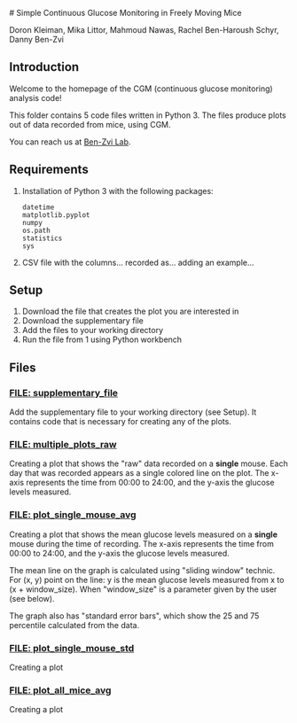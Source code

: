 <p class="text-justify">
# Simple Continuous Glucose Monitoring in Freely Moving Mice 

Doron Kleiman, Mika Littor, Mahmoud Nawas, Rachel Ben-Haroush Schyr, Danny Ben-Zvi 

## Introduction
Welcome to the homepage of the CGM (continuous glucose monitoring) analysis code!

This folder contains 5 code files written in Python 3.
The files produce plots out of data recorded from mice, using CGM.

You can reach us at [Ben-Zvi Lab](https://www.benzvilab.com/).

## Requirements 
1. Installation of Python 3 with the following packages:
    ```
   datetime
   matplotlib.pyplot
   numpy
   os.path
   statistics
   sys
   ```
2. CSV file with the columns... recorded as...
   adding an example...

## Setup
1. Download the file that creates the plot you are interested in 
2. Download the supplementary file 
3. Add the files to your working directory
4. Run the file from 1 using Python workbench 

## Files
### [FILE: supplementary_file](supplementary_file.py)
Add the supplementary file to your working directory (see Setup).
It contains code that is necessary for creating any of the plots.
### [FILE: multiple_plots_raw](multiple_plots_raw.py)
Creating a plot that shows the "raw" data recorded on a **single** mouse. 
Each day that was recorded appears as a single colored line on the plot.
The x-axis represents the time from 00:00 to 24:00, and the y-axis the glucose levels measured.
### [FILE: plot_single_mouse_avg](plot_single_mouse_avg.py)
Creating a plot that shows the mean glucose levels measured on a **single** mouse
during the time of recording. The x-axis represents the time from 00:00 to 24:00, 
and the y-axis the glucose levels measured. 

The mean line on the graph is calculated using "sliding window" technic. 
For (x, y) point on the line: y is the mean glucose levels 
measured from x to (x + window_size). When "window_size" is a parameter given by
the user (see below).

The graph also has "standard error bars", which show the 25 and 75 percentile calculated from the data.
### [FILE: plot_single_mouse_std](plot_single_mouse_std.py)
Creating a plot
### [FILE: plot_all_mice_avg](plot_all_mice_avg.py)
Creating a plot

</p>
